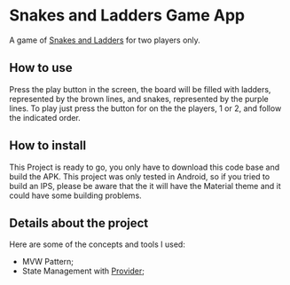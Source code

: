 # Snakes and Ladders Game App

A game of [Snakes and Ladders](https://en.wikipedia.org/wiki/Snakes_and_ladders) for two players only.


## How to use

Press the play button in the screen, the board will be filled with ladders, represented by the brown lines, and snakes, represented by the purple lines. To play just press the button for on the the players, 1 or 2, and follow the indicated order.


## How to install

This Project is ready to go, you only have to download this code base and build the APK. This project was only tested in Android, so if you tried to build an IPS, please be aware that the it will have the Material theme and it could have some building problems.

## Details about the project

Here are some of the concepts and tools I used:

- MVW Pattern;
- State Management with [Provider](https://pub.dev/packages/provider);

